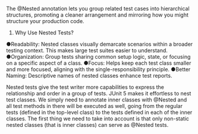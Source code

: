 The @Nested annotation lets you group related test cases into hierarchical structures, 
promoting a cleaner arrangement and mirroring how you might structure your production code. 
1. Why Use Nested Tests? 

●Readability: Nested classes visually demarcate scenarios within a broader testing context. 
This makes large test suites easier to understand. 
●Organization: Group tests sharing common setup logic, state, or focusing on a specific aspect of a class. 
●Focus: Helps keep each test class smaller and more focused, aligning with the single-responsibility principle. 
●Better Naming: Descriptive names of nested classes enhance test reports.

Nested tests give the test writer more capabilities to express the relationship and order in a group of tests. 
JUnit 5 makes it effortless to nest test classes. 
We simply need to annotate inner classes with @Nested and all test methods in there will be executed as well, 
going from the regular tests (defined in the top-level class) to the tests defined in each of the inner classes. 
The first thing we need to take into account is that 
only non-static nested classes (that is inner classes) can serve as @Nested tests.

